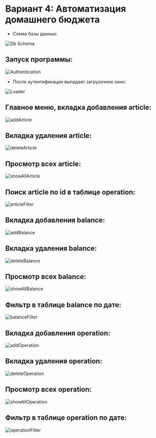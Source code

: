 # Вариант 4: Автоматизация домашнего бюджета

- Схема базы данных:

![Db Schema](/Docs/DB.png)

## Запуск программы:

![Authentication](/Docs/Authentication.JPG)

- После аутентификации выпадает загрузочное окно:

![Loader](/Docs/Loader.JPG)

## Главное меню, вкладка добавления article:

![addArticle](/Docs/addArticle.JPG)

## Вкладка удаления article:

![deleteArticle](/Docs/deleteArticle.JPG)

## Просмотр всех article:

![showAllArticle](/Docs/showAllArticle.JPG)

## Поиск article по id в таблице operation:

![articleFilter](/Docs/articleFilter.JPG)

## Вкладка добавления balance:

![addBalance](/Docs/addBalance.JPG)

## Вкладка удаления balance:

![deleteBalance](/Docs/deleteBalance.JPG)

## Просмотр всех balance:

![showAllBalance](/Docs/showAllBalance.JPG)

## Фильтр в таблице balance по дате:

![balanceFilter](/Docs/balanceFilter.JPG)

## Вкладка добавления operation:

![addOperation](/Docs/addOperation.JPG)

## Вкладка удаления operation:

![deleteOperation](/Docs/deleteOperation.JPG)

## Просмотр всех operation:

![showAllOperation](/Docs/showAllOperation.JPG)

## Фильтр в таблице operation по дате:

![operationFilter](/Docs/operationFilter.JPG)

